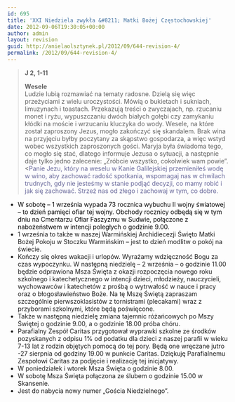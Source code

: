 ```yaml
---
id: 695
title: 'XXI Niedziela zwykła &#8211; Matki Bożej Częstochowskiej'
date: 2012-09-06T19:30:05+00:00
author: admin
layout: revision
guid: http://anielaolsztynek.pl/2012/09/644-revision-4/
permalink: /2012/09/644-revision-4/
---
```

> **J 2, 1-11**
> 
> **Wesele**  
> Ludzie lubią rozmawiać na tematy radosne. Dzielą się więc przeżyciami z wielu uroczystości. Mówią o bukietach i sukniach, limuzynach i toastach. Przekazują treści o zwyczajach, np. rzucaniu monet i ryżu, wypuszczaniu dwóch białych gołębi czy zamykaniu kłódki na moście i wrzucaniu kluczyka do wody. Wesele, na które został zaproszony Jezus, mogło zakończyć się skandalem. Brak wina na przyjęciu byłby poczytany za skąpstwo gospodarza, a więc wstyd wobec wszystkich zaproszonych gości. Maryja była świadoma tego, co mogło się stać, dlatego informuje Jezusa o sytuacji, a następnie daje tylko jedno zalecenie: &#8222;Zróbcie wszystko, cokolwiek wam powie&#8221;.<<span style="color: #666699;">Panie Jezu, który na weselu w Kanie Galilejskiej przemieniłeś wodę w wino, aby zachować radość spotkania, wspomagaj nas w chwilach trudnych, gdy nie jesteśmy w stanie podjąć decyzji, co mamy robić i jak się zachować. Strzeż nas od złego i zachowaj w tym, co dobre.</span>

  * <span style="color: #000000;"><span style="font-style: normal;">W sobotę &#8211; 1 września wypada 73 rocznica wybuchu II wojny światowej &#8211; to dzień pamięci ofiar tej wojny. Obchody rocznicy odbędą się w tym dniu na Cmentarzu Ofiar Faszyzmu w Sudwie, połączone z nabożeństwem w intencji poległych o godzinie 9.00.</span></span>
  * <span style="font-style: normal;">1 września to także w naszej Warmińskiej Archidiecezji Święto Matki Bożej Pokoju w Stoczku Warmińskim &#8211; jest to dzień modlitw o pokój na świecie.</span>
  * <span style="font-style: normal;">Kończy się okres wakacji i urlopów. Wyrażamy wdzięczność Bogu za czas wypoczynku. W następną niedzielę &#8211; 2 września &#8211; o godzinie 11.00 będzie odprawiona Msza Święta z okazji rozpoczęcia nowego roku szkolnego i katechetycznego w intencji dzieci, młodzieży, nauczycieli, wychowawców i katechetów z prośbą o wytrwałość w nauce i pracy oraz o błogosławieństwo Boże. Na tę Mszę Świętą zapraszam szczególnie pierwszoklasistów z tornistrami (plecakami) wraz z przyborami szkolnymi, które będą poświęcone.</span>
  * <span style="font-style: normal;">Także w następną niedzielę zmiana tajemnic różańcowych po Mszy Świętej o godzinie 9.00, a o godzinie 18.00 próba chóru.</span>
  * <span style="font-style: normal;">Parafialny Zespół Caritas przygotował wyprawki szkolne ze środków pozyskanych z odpisu 1% od podatku dla dzieci z naszej parafii w wieku 7-13 lat z rodzin objętych pomocą do tej pory. Będą one wręczane jutro -27 sierpnia od godziny 19.00 w punkcie Caritas. Dziękuję Parafialnemu Zespołowi Caritas za podjęcie i realizację tej inicjatywy.</span>
  * <span style="font-style: normal;">W poniedziałek i wtorek Msza Święta o godzinie 8.00.</span>
  * <span style="font-style: normal;">W sobotę Msza Święta połączona ze ślubem o godzinie 15.00 w Skansenie.</span>
  * <span style="font-style: normal;">Jest do nabycia nowy numer &#8222;Gościa Niedzielnego&#8221;. </span></blockquote>